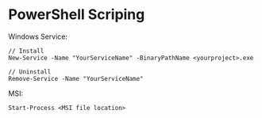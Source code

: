 # PowerShell Scriping

Windows Service:
```
// Install
New-Service -Name "YourServiceName" -BinaryPathName <yourproject>.exe

// Uninstall
Remove-Service -Name "YourServiceName"
```

MSI:
```
Start-Process <MSI file location>
```
